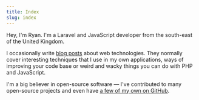 ```yaml
---
title: Index
slug: index
---
```


Hey, I'm Ryan. I'm a Laravel and JavaScript developer from the south-east of the United Kingdom.

I occasionally write [blog posts]() about web technologies. They normally cover interesting techniques that I use in my own applications, ways of improving your code base or weird and wacky things you can do with PHP and JavaScript.

I'm a big believer in open-source software &mdash; I've contributed to many open-source projects and even have [a few of my own on GitHub](https://github.com/ryangjchandler).
